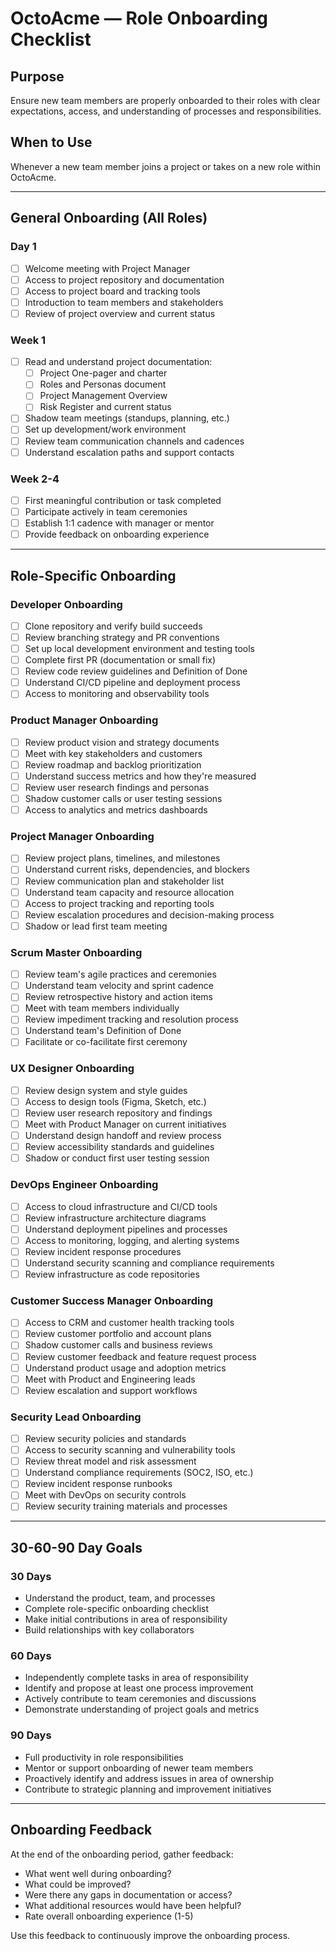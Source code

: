 # OctoAcme — Role Onboarding Checklist

## Purpose
Ensure new team members are properly onboarded to their roles with clear expectations, access, and understanding of processes and responsibilities.

## When to Use
Whenever a new team member joins a project or takes on a new role within OctoAcme.

---

## General Onboarding (All Roles)

### Day 1
- [ ] Welcome meeting with Project Manager
- [ ] Access to project repository and documentation
- [ ] Access to project board and tracking tools
- [ ] Introduction to team members and stakeholders
- [ ] Review of project overview and current status

### Week 1
- [ ] Read and understand project documentation:
  - [ ] Project One-pager and charter
  - [ ] Roles and Personas document
  - [ ] Project Management Overview
  - [ ] Risk Register and current status
- [ ] Shadow team meetings (standups, planning, etc.)
- [ ] Set up development/work environment
- [ ] Review team communication channels and cadences
- [ ] Understand escalation paths and support contacts

### Week 2-4
- [ ] First meaningful contribution or task completed
- [ ] Participate actively in team ceremonies
- [ ] Establish 1:1 cadence with manager or mentor
- [ ] Provide feedback on onboarding experience

---

## Role-Specific Onboarding

### Developer Onboarding
- [ ] Clone repository and verify build succeeds
- [ ] Review branching strategy and PR conventions
- [ ] Set up local development environment and testing tools
- [ ] Complete first PR (documentation or small fix)
- [ ] Review code review guidelines and Definition of Done
- [ ] Understand CI/CD pipeline and deployment process
- [ ] Access to monitoring and observability tools

### Product Manager Onboarding
- [ ] Review product vision and strategy documents
- [ ] Meet with key stakeholders and customers
- [ ] Review roadmap and backlog prioritization
- [ ] Understand success metrics and how they're measured
- [ ] Review user research findings and personas
- [ ] Shadow customer calls or user testing sessions
- [ ] Access to analytics and metrics dashboards

### Project Manager Onboarding
- [ ] Review project plans, timelines, and milestones
- [ ] Understand current risks, dependencies, and blockers
- [ ] Review communication plan and stakeholder list
- [ ] Understand team capacity and resource allocation
- [ ] Access to project tracking and reporting tools
- [ ] Review escalation procedures and decision-making process
- [ ] Shadow or lead first team meeting

### Scrum Master Onboarding
- [ ] Review team's agile practices and ceremonies
- [ ] Understand team velocity and sprint cadence
- [ ] Review retrospective history and action items
- [ ] Meet with team members individually
- [ ] Review impediment tracking and resolution process
- [ ] Understand team's Definition of Done
- [ ] Facilitate or co-facilitate first ceremony

### UX Designer Onboarding
- [ ] Review design system and style guides
- [ ] Access to design tools (Figma, Sketch, etc.)
- [ ] Review user research repository and findings
- [ ] Meet with Product Manager on current initiatives
- [ ] Understand design handoff and review process
- [ ] Review accessibility standards and guidelines
- [ ] Shadow or conduct first user testing session

### DevOps Engineer Onboarding
- [ ] Access to cloud infrastructure and CI/CD tools
- [ ] Review infrastructure architecture diagrams
- [ ] Understand deployment pipelines and processes
- [ ] Access to monitoring, logging, and alerting systems
- [ ] Review incident response procedures
- [ ] Understand security scanning and compliance requirements
- [ ] Review infrastructure as code repositories

### Customer Success Manager Onboarding
- [ ] Access to CRM and customer health tracking tools
- [ ] Review customer portfolio and account plans
- [ ] Shadow customer calls and business reviews
- [ ] Review customer feedback and feature request process
- [ ] Understand product usage and adoption metrics
- [ ] Meet with Product and Engineering leads
- [ ] Review escalation and support workflows

### Security Lead Onboarding
- [ ] Review security policies and standards
- [ ] Access to security scanning and vulnerability tools
- [ ] Review threat model and risk assessment
- [ ] Understand compliance requirements (SOC2, ISO, etc.)
- [ ] Review incident response runbooks
- [ ] Meet with DevOps on security controls
- [ ] Review security training materials and processes

---

## 30-60-90 Day Goals

### 30 Days
- Understand the product, team, and processes
- Complete role-specific onboarding checklist
- Make initial contributions in area of responsibility
- Build relationships with key collaborators

### 60 Days
- Independently complete tasks in area of responsibility
- Identify and propose at least one process improvement
- Actively contribute to team ceremonies and discussions
- Demonstrate understanding of project goals and metrics

### 90 Days
- Full productivity in role responsibilities
- Mentor or support onboarding of newer team members
- Proactively identify and address issues in area of ownership
- Contribute to strategic planning and improvement initiatives

---

## Onboarding Feedback

At the end of the onboarding period, gather feedback:
- What went well during onboarding?
- What could be improved?
- Were there any gaps in documentation or access?
- What additional resources would have been helpful?
- Rate overall onboarding experience (1-5)

Use this feedback to continuously improve the onboarding process.

